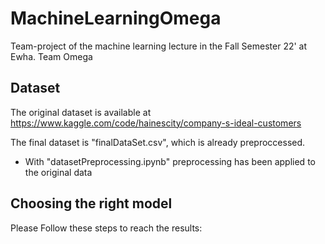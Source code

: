 # MachineLearningOmega
Team-project of the machine learning lecture in the Fall Semester 22' at Ewha. Team Omega 

## Dataset
The original dataset is available at https://www.kaggle.com/code/hainescity/company-s-ideal-customers


The final dataset is "finalDataSet.csv", which is already preproccessed.
- With "datasetPreprocessing.ipynb" preprocessing has been applied to the original data

## Choosing the right model
Please Follow these steps to reach the results:
